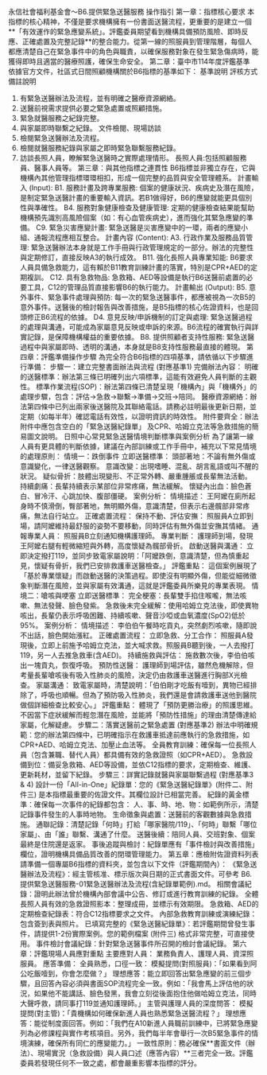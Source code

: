 
永信社會福利基金會～B6.提供緊急送醫服務 操作指引
第一章：指標核心要求
本指標的核心精神，不僅是要求機構擁有一份書面送醫流程，更重要的是建立一個**「有效運作的緊急應變系統」。評鑑委員期望看到機構具備預防風險、即時反應、正確處置及完整記錄**的整合能力。從第一線的照服員到管理階層，每個人都應清楚自己在緊急事件中的角色與職責，以確保服務對象在發生緊急傷病時，能獲得即時且適當的醫療照護，確保生命安全。
第二章：臺中市114年度評鑑基準
依據官方文件，社區式日間照顧機構關於B6指標的基準如下：
基準說明
評核方式
備註說明
1. 有緊急送醫辦法及流程，並有明確之醫療資源網絡。
2. 送醫前視需求提供必要之緊急處置或照顧措施。
3. 緊急就醫服務之紀錄完整。
4. 與家屬即時聯繫之紀錄。
文件檢閱、現場訪談
1. 檢閱緊急送醫辦法及流程。
2. 檢閱就醫服務紀錄與家屬之即時緊急聯繫服務紀錄。
3. 訪談長照人員，瞭解緊急送醫時之實際處理情形。
長照人員:包括照顧服務員、醫事人員等。
第三章：與其他指標之連貫性
B6指標並非獨立存在，它與機構內其他管理指標環環相扣，形成一個完整的品質與安全管理體系。
計畫輸入 (Input):
B1. 服務計畫及跨專業服務: 個案的健康狀況、疾病史及潛在風險，是制定緊急送醫計畫的重要輸入資訊。若B1做得好，B6的應變就能更具個別性與準確性。
B4. 服務對象健康檢查及健康管理: 定期的健康檢查結果能幫助機構預先識別高風險個案（如：有心血管疾病史），進而強化其緊急應變的準備。
C9. 緊急災害應變計畫: 緊急送醫是災害應變中的一環，兩者的應變小組、通報流程應相互整合。
計畫內容 (Content):
A3. 行政作業及服務品質管理: 緊急送醫辦法本身就是工作手冊與行政管理規定的一部分。辦法的完整性與定期修訂，直接反映A3的執行成效。
B11. 強化長照人員專業知能: B6要求人員具備急救能力，這有賴於B11教育訓練計畫的落實，特別是CPR+AED的定期複訓。
C12. 具有急救物品: 急救箱、AED等設備是執行B6送醫前處置的必要工具，C12的管理品質直接影響B6的執行能力。
計畫輸出 (Output):
B5. 意外事件、緊急事件處理與預防: 每一次的緊急送醫事件，都應被視為一次B5的意外事件。送醫後的檢討報告與改善措施，是B5指標的核心佐證資料，也是回頭修正B6流程的依據。
D4. 意見反映/申訴機制的訂定與處理: 緊急送醫過程的處理與溝通，可能成為家屬意見反映或申訴的來源。B6流程的確實執行與詳實記錄，是保障機構權益的重要依據。
B8. 提供照顧者支持性服務: 緊急送醫過程中與家屬即時、透明的溝通，本身就是B8支持性服務最直接的體現。
第四章：評鑑準備操作步驟
為完全符合B6指標的四項基準，請依循以下步驟進行準備：
步驟一：建立完整書面辦法與流程 (對應基準1)
完備辦法內容：
明確的送醫標準：辦法第三條已明確列出六項標準，這能有效避免人員判斷的主觀性。
標準作業流程(SOP)：辦法第四條已清楚呈現「機構內」與「機構外」的處理步驟，包含：評估→急救→聯繫→準備→交班→陪同。
醫療資源網絡：辦法第四條中已列出兩家後送醫院及其聯絡電話。請務必註明最後更新日期，並定期（如每半年）確認電話有效性，以證明資訊的時效性。
附件要齊全：辦法附件中應包含空白的「緊急送醫紀錄單」 及CPR、哈姆立克法等急救措施的簡易圖文說明。
日照中心常見緊急送醫情境判斷標準與案例分析為了讓第一線人員有更具體的判斷依據，建議在內部訓練或工作手冊中，補充以下常見情境的處理原則：
情境一：跌倒事件
立即送醫標準：
頭部著地：不論有無外傷或意識變化，一律送醫觀察。
意識改變：出現嗜睡、混亂、胡言亂語或叫不醒的狀況。
疑似骨折：肢體出現變形、不正常外轉、嚴重腫脹或長輩無法活動。
持續劇痛：長輩持續表示某部位非常疼痛，無法緩解。
懷疑內出血：臉色蒼白、冒冷汗、心跳加快、腹部僵硬。
案例分析：
情境描述： 王阿嬤在廁所起身時不慎滑倒，臀部著地，無明顯外傷，意識清楚，但表示右邊髖部非常疼痛，無法自行站立。
正確處置流程：
保持不動、評估安撫： 照服員A立即到場，請阿嬤維持最舒服的姿勢不要移動，同時評估有無外傷並安撫其情緒。
通報專業人員： 照服員B立刻通知機構護理師。
專業判斷： 護理師到場，發現王阿嬤右腿有輕微縮短與外轉，高度懷疑為髖部骨折。
啟動送醫與溝通： 立即決定撥打119，並同步致電家屬說明：「阿嬤跌倒，意識清楚，但為慎重起見，懷疑有骨折，我們已安排救護車送醫檢查。」
評鑑重點： 這個案例展現了「基於專業懷疑」而啟動送醫的決策過程。即使沒有明顯外傷，但能從細微徵象判斷潛在風險，並與家屬有效溝通，這就是評鑑委員所樂見的專業表現。
情境二：嗆咳與哽塞
立即送醫標準：
完全梗塞：長輩雙手掐住喉嚨，無法咳嗽、無法發聲、臉色發紫。
急救後未完全緩解：使用哈姆立克法後，即使異物咳出，長輩仍表示呼吸困難、持續咳嗽、聲音沙啞或血氧濃度(SpO2)低於95%。
案例分析：
情境描述： 李伯伯午餐時吃貢丸，突然劇烈咳嗽，隨即說不出話，臉色開始漲紅。
正確處置流程：
立即急救、分工合作： 照服員A發現後，立即上前施予哈姆立克法，並大喊求救。照服員B聽到後，一人去撥打119，另一人去推急救車(含AED)。
持續施救與評估： 施救數次後，李伯伯咳出一塊貢丸，恢復呼吸。
預防性送醫： 護理師到場評估，雖然危機解除，但考量長輩嗆咳後有吸入性肺炎的風險，決定仍由救護車送醫進行胸部X光檢查。
家屬溝通： 致電家屬時，清楚說明：「伯伯剛才吃飯有噎到，異物已經排除了，呼吸也順暢。但為了預防吸入性肺炎，我們還是會請救護車送他到醫院做個詳細檢查比較安心。」
評鑑重點： 體現了「預防更勝治療」的照護思維。不因當下症狀緩解而輕忽潛在風險，並能將「預防性措施」的理由清楚傳達給家屬，化解疑慮。
步驟二：落實送醫前之緊急處置 (對應基準2)
辦法中明確規範：您的辦法第四條中，已明確指示在救護車抵達前應執行的急救措施，如CPR+AED、哈姆立克法、加壓止血法等。
全員教育訓練：確保每一位長照人員（包含兼職、替代人員）都具備有效的急救證照（如CPR+AED）。
急救設備到位：備妥急救箱、AED等設備，並依C12指標的要求，定期檢查、維護、更新耗材，並留下紀錄。
步驟三：詳實記錄就醫與家屬聯繫過程 (對應基準3 & 4)
設計一份「All-in-One」紀錄單：您的《緊急送醫紀錄單》(附件二、附件三) 是本指標最重要的佐證文件。其欄位設計已相當完善。
紀錄的黃金標準：確保每一次事件的紀錄都包含：
人、事、時、地、物：如範例所示，清楚記錄事件發生的人事時地物。
生命徵象與處置：送醫前的客觀數據與急救措施。
通聯記錄：清楚記錄「何時」打給「哪家醫院/119」、「何時」聯繫「哪位家屬」、由「誰」聯繫、溝通了什麼。
送醫後續：陪同人員、交班對象、個案最終是住院還是返家。
事後追蹤與檢討：紀錄單應有「事件檢討與改善措施」欄位，證明機構具備品質改善的閉環管理能力。
第五章：應檢附佐證資料列表
請準備一個專屬B6指標的資料夾，並包含以下文件（評鑑期間內）：
《緊急送醫辦法及流程》：經主管核准、標示版次與日期的正式書面文件。可參考 B6.提供緊急送醫服務-01緊急送醫辦法及流程(含紀錄單範例).md。
相關會議紀錄：證明此辦法曾於機構內部會議中公告、修訂或進行教育訓練的紀錄。
全體長照人員有效的急救證照影本：整理成冊，並標示有效期限。
急救箱、AED的定期檢查紀錄表：符合C12指標要求之文件。
內部急救教育訓練或演練紀錄：包含簽到表與照片。
已填寫完整的《緊急送醫紀錄單》：若評鑑期間曾發生事件，請提供1-2份實際案例。您的範例檔案 (附件三) 格式非常完整，可直接使用。
事件檢討會議紀錄：針對緊急送醫事件所召開的檢討會議紀錄。
第六章：評鑑現場人員應對重點
主要應對人員： 業務負責人、護理人員、資深照服員。
應答準備：
全員熟悉，口徑一致：
模擬提問(對照服員)：「如果看到阿公吃飯噎到，你會怎麼做？」
理想應答：能立即回答出緊急應變的前三個步驟，且回答內容必須與書面SOP流程完全一致。例如：「我會馬上評估他的狀況，如果他不能講話、臉色發黑，我會立刻從後面抱住他做哈姆立克法，同時大聲呼救，請同事打119並通知護理師。」
主管與護理人員的深度問答：
模擬提問(對主管)：「貴機構如何確保新進人員也熟悉緊急送醫流程？」
理想應答：能從制度面回答。例如：「我們在A10新進人員職前訓練中，已將緊急應變列為必修課程與實作考核項目。另外，我們每半年會舉行一次B5緊急事件的情境演練，確保所有同仁的應變能力。」
一致性原則：務必確保**書面文件（辦法）、現場實況（急救設備）與人員口述（應答內容）**三者完全一致。評鑑委員若發現任何不一致之處，都會嚴重影響本指標的評分。
